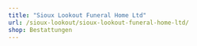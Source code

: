 ```yaml
---
title: "Sioux Lookout Funeral Home Ltd"
url: /sioux-lookout/sioux-lookout-funeral-home-ltd/
shop: Bestattungen
---
```

